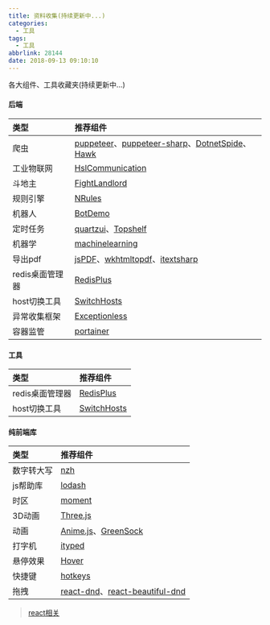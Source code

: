 ```yaml
---
title: 资料收集(持续更新中...)
categories:
  - 工具
tags:
  - 工具
abbrlink: 28144
date: 2018-09-13 09:10:10
---
```


各大组件、工具收藏夹(持续更新中...)
<!-- more -->


#### 后端 
| 类型 | 推荐组件
| :--- | :--- 
|爬虫 |[puppeteer](https://github.com/GoogleChrome/puppeteer)、[puppeteer-sharp](https://github.com/kblok/puppeteer-sharp)、[DotnetSpide](https://github.com/dotnetcore/DotnetSpider)、[Hawk](https://github.com/ferventdesert/Hawk)
|工业物联网 | [HslCommunication](https://github.com/dathlin/HslCommunication)
|斗地主| [FightLandlord](https://github.com/2881099/FightLandlord)
|规则引擎| [NRules](https://github.com/NRules/NRules)
|机器人|[BotDemo](https://github.com/leonlj/BotDemo)
|定时任务|[quartzui](https://github.com/zhaopeiym/quartzui)、[Topshelf](https://github.com/Topshelf/Topshelf)
|机器学| [machinelearning](https://github.com/dotnet/machinelearning)
|导出pdf|[jsPDF](https://github.com/MrRio/jsPDF)、[wkhtmltopdf](https://github.com/wkhtmltopdf/wkhtmltopdf)、[itextsharp](https://github.com/itext/itextsharp)
|redis桌面管理器|[RedisPlus](https://gitee.com/MaxBill/RedisPlus)
|host切换工具|[SwitchHosts](https://github.com/oldj/SwitchHosts)
|异常收集框架 | [Exceptionless](https://github.com/exceptionless/Exceptionless)
|容器监管|[portainer](https://github.com/portainer/portainer)

#### 工具
| 类型 | 推荐组件
| :--- | :--- 
|redis桌面管理器|[RedisPlus](https://gitee.com/MaxBill/RedisPlus)
|host切换工具|[SwitchHosts](https://github.com/oldj/SwitchHosts)

#### 纯前端库
| 类型 | 推荐组件
| :--- | :--- 
|数字转大写|[nzh](https://github.com/cnwhy/nzh)
|js帮助库|[lodash](https://github.com/lodash/lodash)
|时区|[moment](https://github.com/moment/moment)
|3D动画|[Three.js](https://github.com/mrdoob/three.js)
|动画|[Anime.js](https://github.com/juliangarnier/anime)、[GreenSock](https://github.com/greensock/GreenSock-JS)
|打字机|[ityped](https://github.com/luisvinicius167/ityped)
|悬停效果|[Hover](https://github.com/IanLunn/Hover)
|快捷键|[hotkeys](https://github.com/jaywcjlove/hotkeys)
|拖拽|[react-dnd](https://github.com/react-dnd/react-dnd)、[react-beautiful-dnd](https://github.com/atlassian/react-beautiful-dnd)|



> [react相关](/2018/12/10/front/react/components)

